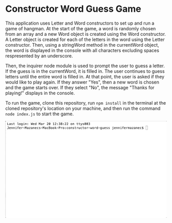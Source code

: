 # Constructor Word Guess Game

This application uses Letter and Word constructors to set up and run a game of hangman. At the start of the game, a word is randomly chosen from an array and a new Word object is created using the Word constructor. A Letter object is created for each of the letters in the word using the Letter constructor. Then, using a stringWord method in the currentWord object, the word is displayed in the console with all characters excluding spaces respresented by an underscore.

Then, the inquirer node module is used to prompt the user to guess a letter. If the guess is in the currentWord, it is filled in. The user continues to guess letters until the entire word is filled in. At that point, the user is asked if they would like to play again. If they answer "Yes", then a new word is chosen and the game starts over. If they select "No", the message "Thanks for playing!" displays in the console.

To run the game, clone this repository, run `npm install` in the terminal at the cloned repository's location on your machine, and then run the command `node index.js` to start the game.

![Video of Constructor Word Guess Game](./GIFs/game.gif)
